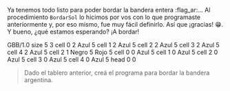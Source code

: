 <gs-attire attire-url="https://raw.githubusercontent.com/MumukiProject/mumuki-guia-gobstones-escuela-del-futuro-secundaria/master/assets/attires/config_1585944022913.json"></gs-attire>

Ya tenemos todo listo para poder bordar la bandera entera :flag_ar:... Al procedimiento `BordarSol` lo hicimos por vos con lo que programaste anteriormente y, por eso mismo, fue muy fácil definirlo. Así que ¡gracias! :grin:. Y bueno, ¿qué estamos esperando? ¡A bordar! 

<gs-board>
     GBB/1.0
     size 5 3
     cell 0 2 Azul 5 
     cell 1 2 Azul 5 
     cell 2 2 Azul 5 
     cell 3 2 Azul 5 
     cell 4 2 Azul 5 
     cell 2 1 Negro 5 Rojo 5 
     cell 0 0 Azul 5 
     cell 1 0 Azul 5 
     cell 2 0 Azul 5 
     cell 3 0 Azul 5 
     cell 4 0 Azul 5 
     head 0 0
</gs-board>

> Dado el tablero anterior, creá el programa para bordar la bandera argentina.
